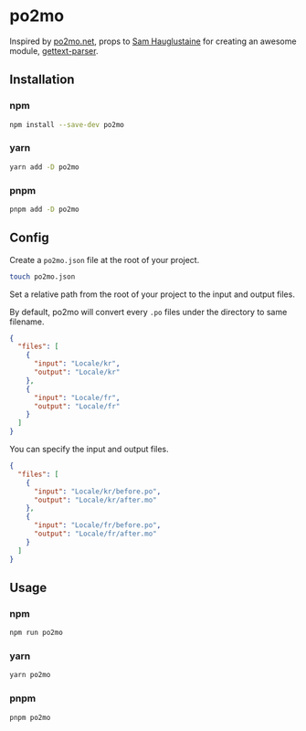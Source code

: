 # po2mo

Inspired by [po2mo.net](https://po2mo.net/), props to [Sam Hauglustaine](https://github.com/smhg) for creating an awesome module, [gettext-parser](https://github.com/smhg/gettext-parser).

## Installation

### npm

```bash
npm install --save-dev po2mo
```

### yarn

```bash
yarn add -D po2mo
```

### pnpm

```bash
pnpm add -D po2mo
```

## Config

Create a `po2mo.json` file at the root of your project.

```bash
touch po2mo.json
```

Set a relative path from the root of your project to the input and output files.

By default, po2mo will convert every `.po` files under the directory to same filename.

```json
{
  "files": [
    {
      "input": "Locale/kr",
      "output": "Locale/kr"
    },
    {
      "input": "Locale/fr",
      "output": "Locale/fr"
    }
  ]
}
```

You can specify the input and output files.

```json
{
  "files": [
    {
      "input": "Locale/kr/before.po",
      "output": "Locale/kr/after.mo"
    },
    {
      "input": "Locale/fr/before.po",
      "output": "Locale/fr/after.mo"
    }
  ]
}
```

## Usage

### npm

```bash
npm run po2mo
```

### yarn

```bash
yarn po2mo
```

### pnpm

```bash
pnpm po2mo
```

